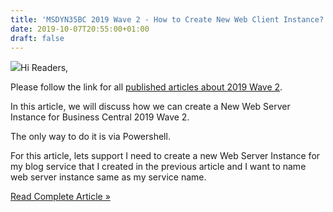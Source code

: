 ```yaml
---
title: 'MSDYN35BC 2019 Wave 2 - How to Create New Web Client Instance?'
date: 2019-10-07T20:55:00+01:00
draft: false
---
```


[![](https://1.bp.blogspot.com/-v1VV6eKj7Cc/WGDKatrsYjI/AAAAAAAAIvw/nuUaD_xfgPwl028DLKHAsmEAgLgTIA9wgCPcBGAYYCw/s200/what-is-dia.jpg)](https://1.bp.blogspot.com/-v1VV6eKj7Cc/WGDKatrsYjI/AAAAAAAAIvw/nuUaD_xfgPwl028DLKHAsmEAgLgTIA9wgCPcBGAYYCw/s1600/what-is-dia.jpg)Hi Readers,  
  
Please follow the link for all [published articles about 2019 Wave 2](https://saurav-nav.blogspot.com/p/msdyn365bc-2019-wave-2.html).  
  
In this article, we will discuss how we can create a New Web Server Instance for Business Central 2019 Wave 2.  
  
The only way to do it is via Powershell.  
  
For this article, lets support I need to create a new Web Server Instance for my blog service that I created in the previous article and I want to name web server instance same as my service name.  
  

[Read Complete Article »](https://saurav-nav.blogspot.com/2019/10/msdyn35bc-2019-wave-2-how-to-create-new_8.html#more)